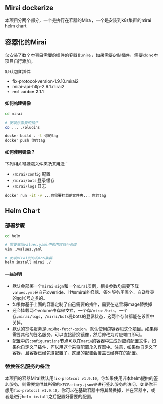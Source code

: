 Mirai dockerize
----
本项目分两个部分，一个是执行在容器的Mirai，一个是安装到k8s集群的mirai helm chart

## 容器化的Mirai
仅安装了数个本项目需要的插件的容器化mirai，如果需要定制插件，需要clone本项目自行添加。

默认包含插件
- fix-protocol-version-1.9.10.mirai2
- mirai-api-http-2.9.1.mirai2
- mcl-addon-2.1.1

#### 如何构建镜像
```bash
cd mirai

# 安装你需要的插件
cp ... ./plugins

docker build . -t 你的tag
docker push 你的tag
```
#### 如何使用镜像？
下列相关可挂载文件夹及其用途：
- `/mirai/config` 配置
- `/mirai/bots` 登录缓存
- `/mirai/logs` 日志

```bash
docker run -it -v ...你需要挂载的文件夹... 你的tag
```

## Helm Chart
### 部署步骤
```bash
cd helm

# 需要按照values.yaml中的内容自行修改
vim ./values.yaml

# 安装mirai到你的k8s集群
helm install mirai ./
```

#### 一些说明
- 默认会部署一个`mirai-sign`和一个`mirai`实例，相关参数均需要下载`values.yml`来自己override，比如mirai的容器、签名服务用哪个，自动登录的qq帐号之类的。
- 如果你基于上面的容器定制了自己需要的插件，需要在这里将image替换掉
- 还会挂载两个volume来存储文件，一个存`/mirai/bots`，一个存`/mirai/logs`，`/mirai/bots`是bots的登录状态，这两个存储都能在设置中关掉。
- 默认的签名服务是`unidbg-fetch-qsign`，默认使用的容器见[这个项目](https://github.com/Deliay/unidbg-fetch-qsign-container)。如果你需要其他的签名服务，可以直接替换镜像，然后修改为对应端口即可。
- 配置中的`configurations`节点可以在`maria`的容器中生成对应的配置文件，如果你自定义了插件，可以用这个来将配置放入容器中。注意，如果你自定义了容器，且容器已经包含配置了，这里的配置会覆盖已经存在的配置。

### 替换签名服务的备注
本项目的容器Mirai默认用`fix-protocol v1.9.10`，你如果使用非本helm提供的签名服务，则需要提供其所需的`KFCFactory.json`来进行签名服务的访问。如果你不想用`fix-protocol v1.9.10`，你可以在基础容器中将其替换掉，并在容器中，或者是进行`helm install`之后配置好需要的配置。
